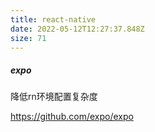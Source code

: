```yaml
---
title: react-native
date: 2022-05-12T12:27:37.848Z
size: 71
---
```

##### expo

降低rn环境配置复杂度

https://github.com/expo/expo
